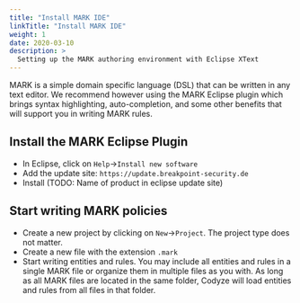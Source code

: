 ```yaml
---
title: "Install MARK IDE"
linkTitle: "Install MARK IDE"
weight: 1
date: 2020-03-10
description: >
  Setting up the MARK authoring environment with Eclipse XText
---
```


MARK is a simple domain specific language (DSL) that can be written in any text editor. We recommend however using the MARK Eclipse plugin which brings syntax highlighting, auto-completion, and some other benefits that will support you in writing MARK rules.


## Install the MARK Eclipse Plugin

* In Eclipse, click on `Help`->`Install new software`
* Add the update site: `https://update.breakpoint-security.de`
* Install (TODO: Name of product in eclipse update site)

## Start writing MARK policies

* Create a new project by clicking on `New`->`Project`. The project type does not matter.
* Create a new file with the extension `.mark`
* Start writing entities and rules. You may include all entities and rules in a single MARK file or organize them in multiple files as you with. As long as all MARK files are located in the same folder, Codyze will load entities and rules from all files in that folder.
